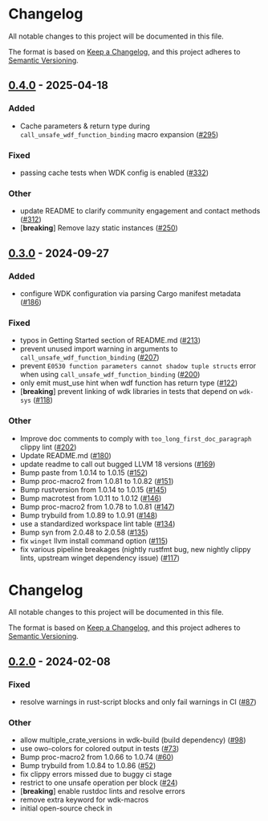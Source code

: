 # Changelog
All notable changes to this project will be documented in this file.

The format is based on [Keep a Changelog](https://keepachangelog.com/en/1.0.0/),
and this project adheres to [Semantic Versioning](https://semver.org/spec/v2.0.0.html).


## [0.4.0](https://github.com/microsoft/windows-drivers-rs/compare/wdk-macros-v0.3.0...wdk-macros-v0.4.0) - 2025-04-18

### Added

- Cache parameters & return type during `call_unsafe_wdf_function_binding` macro expansion ([#295](https://github.com/microsoft/windows-drivers-rs/pull/295))

### Fixed

- passing cache tests when WDK config is enabled ([#332](https://github.com/microsoft/windows-drivers-rs/pull/332))

### Other

- update README to clarify community engagement and contact methods ([#312](https://github.com/microsoft/windows-drivers-rs/pull/312))
- [**breaking**] Remove lazy static instances ([#250](https://github.com/microsoft/windows-drivers-rs/pull/250))

## [0.3.0](https://github.com/microsoft/windows-drivers-rs/compare/wdk-macros-v0.2.0...wdk-macros-v0.3.0) - 2024-09-27

### Added

- configure WDK configuration via parsing Cargo manifest metadata ([#186](https://github.com/microsoft/windows-drivers-rs/pull/186))

### Fixed

- typos in Getting Started section of README.md ([#213](https://github.com/microsoft/windows-drivers-rs/pull/213))
- prevent unused import warning in arguments to `call_unsafe_wdf_function_binding` ([#207](https://github.com/microsoft/windows-drivers-rs/pull/207))
- prevent `E0530 function parameters cannot shadow tuple structs` error when using `call_unsafe_wdf_function_binding`  ([#200](https://github.com/microsoft/windows-drivers-rs/pull/200))
- only emit must_use hint when wdf function has return type ([#122](https://github.com/microsoft/windows-drivers-rs/pull/122))
- [**breaking**] prevent linking of wdk libraries in tests that depend on `wdk-sys` ([#118](https://github.com/microsoft/windows-drivers-rs/pull/118))

### Other

- Improve doc comments to comply with `too_long_first_doc_paragraph` clippy lint ([#202](https://github.com/microsoft/windows-drivers-rs/pull/202))
- Update README.md ([#180](https://github.com/microsoft/windows-drivers-rs/pull/180))
- update readme to call out bugged LLVM 18 versions  ([#169](https://github.com/microsoft/windows-drivers-rs/pull/169))
- Bump paste from 1.0.14 to 1.0.15 ([#152](https://github.com/microsoft/windows-drivers-rs/pull/152))
- Bump proc-macro2 from 1.0.81 to 1.0.82 ([#151](https://github.com/microsoft/windows-drivers-rs/pull/151))
- Bump rustversion from 1.0.14 to 1.0.15 ([#145](https://github.com/microsoft/windows-drivers-rs/pull/145))
- Bump macrotest from 1.0.11 to 1.0.12 ([#146](https://github.com/microsoft/windows-drivers-rs/pull/146))
- Bump proc-macro2 from 1.0.78 to 1.0.81 ([#147](https://github.com/microsoft/windows-drivers-rs/pull/147))
- Bump trybuild from 1.0.89 to 1.0.91 ([#148](https://github.com/microsoft/windows-drivers-rs/pull/148))
- use a standardized workspace lint table ([#134](https://github.com/microsoft/windows-drivers-rs/pull/134))
- Bump syn from 2.0.48 to 2.0.58 ([#135](https://github.com/microsoft/windows-drivers-rs/pull/135))
- fix `winget` llvm install command option ([#115](https://github.com/microsoft/windows-drivers-rs/pull/115))
- fix various pipeline breakages (nightly rustfmt bug, new nightly clippy lints, upstream winget dependency issue) ([#117](https://github.com/microsoft/windows-drivers-rs/pull/117))
# Changelog
All notable changes to this project will be documented in this file.

The format is based on [Keep a Changelog](https://keepachangelog.com/en/1.0.0/),
and this project adheres to [Semantic Versioning](https://semver.org/spec/v2.0.0.html).


## [0.2.0](https://github/microsoft/windows-drivers-rs/compare/wdk-macros-v0.1.0...wdk-macros-v0.2.0) - 2024-02-08

### Fixed
- resolve warnings in rust-script blocks and only fail warnings in CI ([#87](https://github/microsoft/windows-drivers-rs/pull/87))

### Other
- allow multiple_crate_versions in wdk-build (build dependency) ([#98](https://github/microsoft/windows-drivers-rs/pull/98))
- use owo-colors for colored output in tests ([#73](https://github/microsoft/windows-drivers-rs/pull/73))
- Bump proc-macro2 from 1.0.66 to 1.0.74 ([#60](https://github/microsoft/windows-drivers-rs/pull/60))
- Bump trybuild from 1.0.84 to 1.0.86 ([#52](https://github/microsoft/windows-drivers-rs/pull/52))
- fix clippy errors missed due to buggy ci stage
- restrict to one unsafe operation per block ([#24](https://github/microsoft/windows-drivers-rs/pull/24))
- [**breaking**] enable rustdoc lints and resolve errors
- remove extra keyword for wdk-macros
- initial open-source check in
